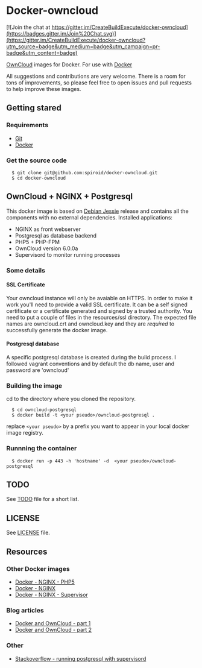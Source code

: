# Docker-owncloud

[![Join the chat at https://gitter.im/CreateBuildExecute/docker-owncloud](https://badges.gitter.im/Join%20Chat.svg)](https://gitter.im/CreateBuildExecute/docker-owncloud?utm_source=badge&utm_medium=badge&utm_campaign=pr-badge&utm_content=badge)

[OwnCloud](http://owncloud.org/) images for Docker.
For use with [Docker](http://docker.io)

All suggestions and contributions are very welcome.
There is a room for tons of improvements, so please feel free to open issues and pull requests to help improve these images.


## Getting stared

### Requirements
 * [Git](http://git-scm.com/)
 * [Docker](http://docker.io)

### Get the source code
```
  $ git clone git@github.com:spiroid/docker-owncloud.git
  $ cd docker-owncloud
```


## OwnCloud + NGINX + Postgresql

This docker image is based on [Debian Jessie](http://www.debian.org/releases/testing/) release and contains all the components with no external dependencies.
Installed applications:

* NGINX as front webserver
* Postgresql as database backend
* PHP5 + PHP-FPM
* OwnCloud version 6.0.0a
* Supervisord to monitor running processes


### Some details

#### SSL Certificate

Your owncloud instance will only be avaiable on HTTPS. In order to make it work you'll need to provide a valid SSL certificate. It can be a self signed certificate or a certificate generated and signed by a trusted authority.
You need to put a couple of files in the resources/ssl directory. The expected file names are owncloud.crt and owncloud.key and they are *required* to successfully generate the docker image.


#### Postgresql database

A specific postgresql database is created during the build process.
I followed vagrant conventions and by default the db name, user and password are 'owncloud'



### Building the image

cd to the directory where you cloned the repository.


```
  $ cd owncloud-postgresql
  $ docker build -t <your pseudo>/owncloud-postgresql .
```

replace ```<your pseudo>``` by a prefix you want to appear in your local docker image registry.


### Runnning the container

```
  $ docker run -p 443 -h 'hostname' -d  <your pseudo>/owncloud-postgresql
```


## TODO

See [TODO](TODO.md) file for a short list.

## LICENSE

See [LICENSE](LICENSE) file.

## Resources

### Other Docker images
 * [Docker - NGINX - PHP5](https://github.com/darron/docker-nginx-php5)
 * [Docker - NGINX](https://github.com/orchardup/docker-nginx)
 * [Docker - NGINX - Supervisor](https://github.com/dz0ny/docker-wpdev)
 
### Blog articles
 * [Docker and OwnCloud - part 1](http://dischord.org/blog/2013/07/10/docker-and-owncloud/)
 * [Docker and OwnCloud - part 2](http://dischord.org/blog/2013/08/13/docker-and-owncloud-part-2/)

### Other
 * [Stackoverflow - running postgresql with supervisord](http://stackoverflow.com/questions/11092358/running-postgresql-with-supervisord)
